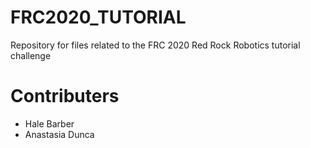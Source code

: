 # FRC2020_TUTORIAL 
Repository for files related to the FRC 2020 Red Rock Robotics tutorial challenge
# Contributers 
* Hale Barber
* Anastasia Dunca
